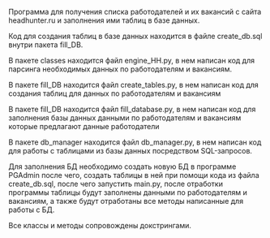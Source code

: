 Программа для получения списка работодателей и их вакансий с сайта headhunter.ru и заполнения ими таблиц
в базе данных.

Код для создания таблиц в базе данных находится в файле create_db.sql внутри пакета fill_DB.

В пакете classes находится файл engine_HH.py, в нем написан код для парсинга необходимых данных по работодателям
и вакансиям.

В пакете fill_DB находится файл create_tables.py, в нем написан код для создания таблиц для данных
по работодателям и вакансиям

В пакете fill_DB находится файл fill_database.py, в нем написан код для заполнения базы данных
данными по работодателям и вакансиям которые предлагают данные работодатели

В пакете db_manager находится файл db_manager.py, в нем написан код для работы с таблицами из базы данных
посредством SQL-запросов.

Для заполнения БД необходимо создать новую БД в программе PGAdmin после чего, создать таблицы в ней при помощи
кода из файла create_db.sql, после чего запустить main.py, после отработки программы таблицы будут заполнены
данными по работодателям и вакансиям, а также будут отработаны все методы написанные для работы с БД.

Все классы и методы сопровождены докстрингами.